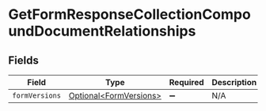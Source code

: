 # GetFormResponseCollectionCompoundDocumentRelationships


## Fields

| Field                                                              | Type                                                               | Required                                                           | Description                                                        |
| ------------------------------------------------------------------ | ------------------------------------------------------------------ | ------------------------------------------------------------------ | ------------------------------------------------------------------ |
| `formVersions`                                                     | [Optional\<FormVersions>](../../models/components/FormVersions.md) | :heavy_minus_sign:                                                 | N/A                                                                |